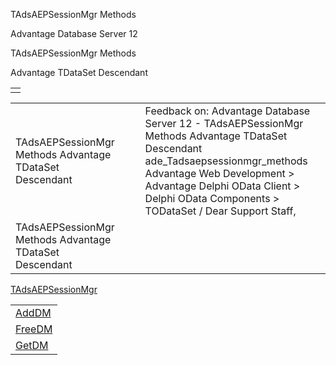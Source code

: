 TAdsAEPSessionMgr Methods




Advantage Database Server 12  

TAdsAEPSessionMgr Methods

Advantage TDataSet Descendant

|  |
| --- |
|  |

|  |  |  |  |  |
| --- | --- | --- | --- | --- |
| TAdsAEPSessionMgr Methods  Advantage TDataSet Descendant |  |  | Feedback on: Advantage Database Server 12 - TAdsAEPSessionMgr Methods Advantage TDataSet Descendant ade\_Tadsaepsessionmgr\_methods Advantage Web Development > Advantage Delphi OData Client > Delphi OData Components > TODataSet / Dear Support Staff, |  |
| TAdsAEPSessionMgr Methods  Advantage TDataSet Descendant |  |  |  |  |

[TAdsAEPSessionMgr](ade_tadsaepsessionmgr.htm)

|  |
| --- |
| [AddDM](ade_adddm.htm) |
| [FreeDM](ade_freedm.htm) |
| [GetDM](ade_getdm.htm) |